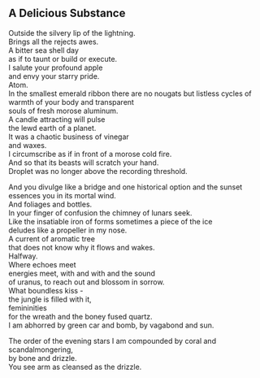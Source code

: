 A Delicious Substance
---------------------
Outside the silvery lip of the lightning.  
Brings all the rejects awes.  
A bitter sea shell day  
as if to taunt or build or execute.  
I salute your profound apple  
and envy your starry pride.  
Atom.  
In the smallest emerald ribbon there are no nougats but listless cycles of warmth of your body and transparent  
souls of fresh morose aluminum.  
A candle attracting will pulse  
the lewd earth of a planet.  
It was a chaotic business of vinegar  
and waxes.  
I circumscribe as if in front of a morose cold fire.  
And so that its beasts will scratch your hand.  
Droplet was no longer above the recording threshold.  
  
And you divulge like a bridge and one historical option and the sunset essences you in its mortal wind.  
And foliages and bottles.  
In your finger of confusion the chimney of lunars seek.  
Like the insatiable iron of forms sometimes a piece of the ice  
deludes like a propeller in my nose.  
A current of aromatic tree  
that does not know why it flows and wakes.  
Halfway.  
Where echoes meet  
energies meet, with and with and the sound  
of uranus, to reach out and blossom in sorrow.  
What boundless kiss -  
the jungle is filled with it,  
femininities  
for the wreath and the boney fused quartz.  
I am abhorred by green car and bomb, by vagabond and sun.  
  
The order of the evening stars I am compounded by coral and scandalmongering,  
by bone and drizzle.  
You see arm as cleansed as the drizzle.  
